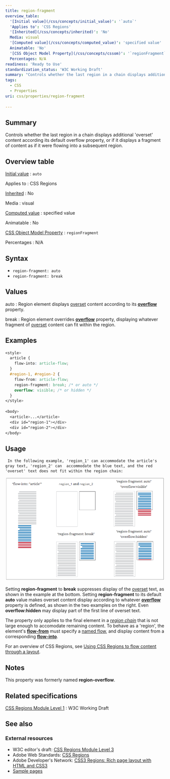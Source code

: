 ```yaml
---
title: region-fragment
overview_table:
  '[Initial value](/css/concepts/initial_value)': '`auto`'
  'Applies to': 'CSS Regions'
  '[Inherited](/css/concepts/inherited)': 'No'
  Media: visual
  '[Computed value](/css/concepts/computed_value)': 'specified value'
  Animatable: 'No'
  '[CSS Object Model Property](/css/concepts/cssom)': '`regionFragment`'
  Percentages: N/A
readiness: 'Ready to Use'
standardization_status: 'W3C Working Draft'
summary: "Controls whether the last region in a chain displays additional 'overset' content according its default overflow property, or\tif it displays a fragment of content as if it were flowing into a subsequent region."
tags:
  - CSS
  - Properties
uri: css/properties/region-fragment

---
```

## <span>Summary</span>

Controls whether the last region in a chain displays additional 'overset' content according its default overflow property, or if it displays a fragment of content as if it were flowing into a subsequent region.

## <span>Overview table</span>

[Initial value](/css/concepts/initial_value)
:   `auto`

Applies to
:   CSS Regions

[Inherited](/css/concepts/inherited)
:   No

Media
:   visual

[Computed value](/css/concepts/computed_value)
:   specified value

Animatable
:   No

[CSS Object Model Property](/css/concepts/cssom)
:   `regionFragment`

Percentages
:   N/A

## <span>Syntax</span>

-   `region-fragment: auto`
-   `region-fragment: break`

## <span>Values</span>

auto
:   Region element displays [overset](/css/concepts/overset) content according to its [**overflow**](/css/properties/overflow) property.

break
:   Region element overrides [**overflow**](/css/properties/overflow) property, displaying whatever fragment of [overset](/css/concepts/overset) content can fit within the region.

## <span>Examples</span>

``` css
<style>
  article {
    flow-into: article-flow;
  }
  #region-1, #region-2 {
    flow-from: article-flow;
    region-fragment: break; /* or auto */
    overflow: visible; /* or hidden */
  }
</style>

<body>
  <article>...</article>
  <div id="region-1"></div>
  <div id="region-2"></div>
</body>
```

## <span>Usage</span>

     In the following example, 'region_1' can accommodate the article's gray text, 'region_2' can  accommodate the blue text, and the red  'overset' text does not fit within the region chain:

![region fragment.png](/assets/public/4/44/region_fragment.png)

Setting **region-fragment** to **break** suppresses display of the [overset](/css/concepts/overset) text, as shown in the example at the bottom. Setting **region-fragment** to its default **auto** value makes overset content display according to whatever [**overflow**](/css/properties/overflow) property is defined, as shown in the two examples on the right. Even **overflow:hidden** may display part of the first line of overset text.

The property only applies to the final element in a [*region chain*](/css/concepts/region_chain) that is not large enough to accomodate remaining content. To behave as a 'region', the element's [**flow-from**](/css/properties/flow-from) must specify a [named flow](/css/concepts/named_flow), and display content from a corresponding [**flow-into**](/css/properties/flow-into).

For an overview of CSS Regions, see [Using CSS Regions to flow content through a layout](/tutorials/css-regions).

## <span>Notes</span>

This property was formerly named **region-overflow**.

## <span>Related specifications</span>

[CSS Regions Module Level 1](http://www.w3.org/TR/css3-regions/)
:   W3C Working Draft

## <span>See also</span>

### <span>External resources</span>

-   W3C editor's draft: [CSS Regions Module Level 3](http://dev.w3.org/csswg/css3-regions/)
-   Adobe Web Standards: [CSS Regions](http://html.adobe.com/webstandards/cssregions)
-   Adobe Developer's Network: [CSS3 Regions: Rich page layout with HTML and CSS3](http://www.adobe.com/devnet/html5/articles/css3-regions.html)
-   [Sample pages](http://adobe.github.com/web-platform/samples/css-regions)
